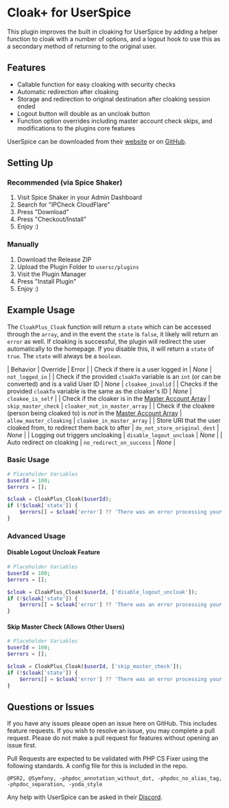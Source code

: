 # Cloak+ for UserSpice

This plugin improves the built in cloaking for UserSpice by adding a helper function to cloak with a number of options, and a logout hook to use this as a secondary method of returning to the original user.

## Features

- Callable function for easy cloaking with security checks
- Automatic redirection after cloaking
- Storage and redirection to original destination after cloaking session ended
- Logout button will double as an uncloak button
- Function option overrides including master account check skips, and modifications to the plugins core features

UserSpice can be downloaded from their [website](https://userspice.com/) or on [GitHub](https://github.com/mudmin/UserSpice5).

## Setting Up

### Recommended (via Spice Shaker)

1. Visit Spice Shaker in your Admin Dashboard
2. Search for "IPCheck CloudFlare"
3. Press "Download"
4. Press "Checkout/Install"
5. Enjoy :)

### Manually

1. Download the Release ZIP
2. Upload the Plugin Folder to `usersc/plugins`
3. Visit the Plugin Manager
4. Press "Install Plugin"
5. Enjoy :)

## Example Usage

The `CloakPlus_Cloak` function will return a `state` which can be accessed through the `array`, and in the event the `state` is `false`, it likely will return an `error` as well. If cloaking is successful, the plugin will redirect the user automatically to the homepage. If you disable this, it will return a `state` of `true`. The `state` will always be a `boolean`.

| Behavior | Override | Error |
| Check if there is a user logged in | _None_ | `not_logged_in` |
| Check if the provided `cloakTo` variable is an `int` (or can be converted) and is a valid User ID | _None_ | `cloakee_invalid` |
| Checks if the provided `cloakTo` variable is the same as the cloaker's ID | _None_ | `cloakee_is_self` |
| Check if the cloaker is in the [Master Account Array](https://userspice.com/master-account/) | `skip_master_check` | `cloaker_not_in_master_array` |
| Check if the cloakee (person being cloaked to) is _not_ in the [Master Account Array](https://userspice.com/master-account/) | `allow_master_cloaking` | `cloakee_in_master_array` |
| Store URI that the user cloaked from, to redirect them back to after | `do_not_store_original_dest` | _None_ |
| Logging out triggers uncloaking | `disable_logout_uncloak` | _None_ |
| Auto redirect on cloaking | `no_redirect_on_success` | _None_ |

### Basic Usage

```php
# Placeholder Variables
$userId = 100;
$errors = [];

$cloak = CloakPlus_Cloak($userId);
if (!$cloak['state']) {
    $errors[] = $cloak['error'] ?? 'There was an error processing your request';
}
```

### Advanced Usage

#### Disable Logout Uncloak Feature

```php
# Placeholder Variables
$userId = 100;
$errors = [];

$cloak = CloakPlus_Cloak($userId, ['disable_logout_uncloak']);
if (!$cloak['state']) {
    $errors[] = $cloak['error'] ?? 'There was an error processing your request';
}
```

#### Skip Master Check (Allows Other Users)

```php
# Placeholder Variables
$userId = 100;
$errors = [];

$cloak = CloakPlus_Cloak($userId, ['skip_master_check']);
if (!$cloak['state']) {
    $errors[] = $cloak['error'] ?? 'There was an error processing your request';
}
```

## Questions or Issues

If you have any issues please open an issue here on GitHub. This includes feature requests. If you wish to resolve an issue, you may complete a pull request. Please do not make a pull request for features without opening an issue first.

Pull Requests are expected to be validated with PHP CS Fixer using the following standards. A config file for this is included in the repo.

```
@PSR2, @Symfony, -phpdoc_annotation_without_dot, -phpdoc_no_alias_tag, -phpdoc_separation, -yoda_style
```

Any help with UserSpice can be asked in their [Discord](https://discord.gg/j25FeHu).
